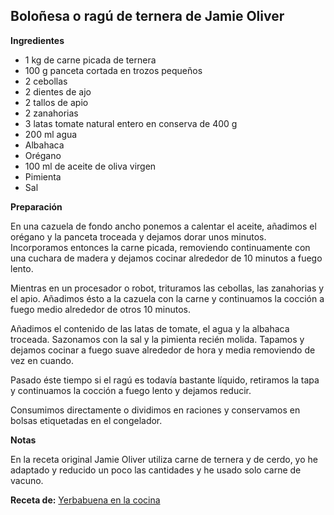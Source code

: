 ## Boloñesa o ragú de ternera de Jamie Oliver

**Ingredientes**

- 1 kg de carne picada de ternera
- 100 g panceta cortada en trozos pequeños
- 2 cebollas
- 2 dientes de ajo
- 2 tallos de apio
- 2 zanahorias
- 3 latas tomate natural entero en conserva de 400 g
- 200 ml agua
- Albahaca
- Orégano
- 100 ml de aceite de oliva virgen
- Pimienta
- Sal

**Preparación**

En una cazuela de fondo ancho ponemos a calentar el aceite, añadimos el orégano y la panceta troceada y dejamos dorar unos minutos. Incorporamos entonces la carne picada, removiendo continuamente con una cuchara de madera y dejamos cocinar alrededor de 10 minutos a fuego lento.

Mientras en un procesador o robot, trituramos las cebollas, las zanahorias y el apio. Añadimos ésto a la cazuela con la carne y continuamos la cocción a fuego medio alrededor de otros 10 minutos.

Añadimos el contenido de las latas de tomate, el agua y la albahaca troceada. Sazonamos con la sal y la pimienta recién molida. Tapamos y dejamos cocinar a fuego suave alrededor de hora y media removiendo de vez en cuando.

Pasado éste tiempo  si el ragú es todavía bastante líquido, retiramos la tapa y continuamos la cocción a fuego lento y dejamos reducir.

Consumimos directamente o dividimos en raciones y conservamos en bolsas etiquetadas en el congelador.

**Notas**

En la receta original Jamie Oliver utiliza  carne de ternera y de cerdo, yo  he adaptado y reducido un poco las cantidades y he usado solo carne de vacuno.

**Receta de:** [Yerbabuena en la cocina](http://www.yerbabuenaenlacocina.com/2016/03/bolognesa-o-ragu-de-ternera-de-jamie.html)